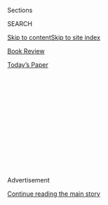 <div id="app">

<div>

<div>

<div>

<div class="NYTAppHideMasthead css-1q2w90k e1suatyy0">

<div class="section css-ui9rw0 e1suatyy2">

<div class="css-eph4ug er09x8g0">

<div class="css-6n7j50">

</div>

<span class="css-1dv1kvn">Sections</span>

<div class="css-10488qs">

<span class="css-1dv1kvn">SEARCH</span>

</div>

[Skip to content](#site-content)[Skip to site index](#site-index)

</div>

<div id="masthead-section-label" class="css-1wr3we4 eaxe0e00">

[Book
Review](https://www.nytimes3xbfgragh.onion/section/books/review)

</div>

<div class="css-10698na e1huz5gh0">

</div>

</div>

<div id="masthead-bar-one" class="section hasLinks css-15hmgas e1csuq9d3">

<div class="css-uqyvli e1csuq9d0">

</div>

<div class="css-1uqjmks e1csuq9d1">

</div>

<div class="css-9e9ivx">

[](https://myaccount.nytimes3xbfgragh.onion/auth/login?response_type=cookie&client_id=vi)

</div>

<div class="css-1bvtpon e1csuq9d2">

[Today’s
Paper](https://www.nytimes3xbfgragh.onion/section/todayspaper)

</div>

</div>

</div>

</div>

<div data-aria-hidden="false">

<div id="site-content" data-role="main">

<div>

<div class="css-1aor85t" style="opacity:0.000000001;z-index:-1;visibility:hidden">

<div class="css-1hqnpie">

<div class="css-epjblv">

<span class="css-17xtcya">[Book
Review](/section/books/review)</span><span class="css-x15j1o">|</span><span class="css-fwqvlz">A
Son’s Future, a Father’s Final
Down</span>

</div>

<div class="css-k008qs">

<div class="css-1iwv8en">

<span class="css-18z7m18"></span>

<div>

</div>

</div>

<span class="css-1n6z4y">https://nyti.ms/3lM3UeW</span>

<div class="css-1705lsu">

<div class="css-4xjgmj">

<div class="css-4skfbu" data-role="toolbar" data-aria-label="Social Media Share buttons, Save button, and Comments Panel with current comment count" data-testid="share-tools">

  - 
  - 
  - 
  - 
    
    <div class="css-6n7j50">
    
    </div>

  - 

</div>

</div>

</div>

</div>

</div>

</div>

<div class="css-13pd83m">

</div>

<div id="top-wrapper" class="css-1sy8kpn">

<div id="top-slug" class="css-l9onyx">

Advertisement

</div>

[Continue reading the main
story](#after-top)

<div class="ad top-wrapper" style="text-align:center;height:100%;display:block;min-height:250px">

<div id="top" class="place-ad" data-position="top" data-size-key="top">

</div>

</div>

<div id="after-top">

</div>

</div>

<div id="sponsor-wrapper" class="css-1hyfx7x">

<div id="sponsor-slug" class="css-19vbshk">

Supported by

</div>

[Continue reading the main
story](#after-sponsor)

<div id="sponsor" class="ad sponsor-wrapper" style="text-align:center;height:100%;display:block">

</div>

<div id="after-sponsor">

</div>

</div>

[Children’s
Books](/column/childrens-books "Children’s Books")

<div class="css-1vkm6nb ehdk2mb0">

# A Son’s Future, a Father’s Final Down

</div>

<div class="css-79elbk" data-testid="photoviewer-wrapper">

<div class="css-z3e15g" data-testid="photoviewer-wrapper-hidden">

</div>

<div class="css-1a48zt4 ehw59r15" data-testid="photoviewer-children">

![](https://static01.graylady3jvrrxbe.onion/images/2020/09/13/books/review/13-BKS-ARCHIBOLD-KIDS/13-BKS-ARCHIBOLD-KIDS-articleLarge.jpg?quality=75&auto=webp&disable=upscale)

</div>

</div>

<div class="css-170u9t6">

<div class="css-u7fh8e">

<div class="css-79elbk">

Buy Book<span data-aria-hidden="true">
    ▾</span>

  - [Amazon](https://www.amazon.com/gp/search?index=books&tag=NYTBSREV-20&field-keywords=Before+the+Ever+After+Jacqueline+Woodson)
  - [Apple
    Books](https://du-gae-books-dot-nyt-du-prd.appspot.com/buy?title=Before+the+Ever+After&author=Jacqueline+Woodson)
  - [Barnes and
    Noble](https://www.anrdoezrs.net/click-7990613-11819508?url=https%3A%2F%2Fwww.barnesandnoble.com%2Fw%2F%3Fean%3D9780399545436)
  - [Books-A-Million](https://www.anrdoezrs.net/click-7990613-35140?url=https%3A%2F%2Fwww.booksamillion.com%2Fp%2FBefore%2Bthe%2BEver%2BAfter%2FJacqueline%2BWoodson%2F9780399545436)
  - [Bookshop](https://bookshop.org/a/3546/9780399545436)
  - [Indiebound](https://www.indiebound.org/book/9780399545436?aff=NYT)

</div>

When you purchase an independently reviewed book through our site, we
earn an affiliate commission.

</div>

</div>

<div class="css-xt80pu e12qa4dv0">

<div class="css-18e8msd">

<div class="css-vp77d3 epjyd6m0">

<div class="css-1baulvz">

By [<span class="css-1baulvz last-byline" itemprop="name">Randal C.
Archibold</span>](https://www.nytimes3xbfgragh.onion/by/randal-c-archibold)

</div>

</div>

  - Sept. 5,
    2020

  - 
    
    <div class="css-4xjgmj">
    
    <div class="css-d8bdto" data-role="toolbar" data-aria-label="Social Media Share buttons, Save button, and Comments Panel with current comment count" data-testid="share-tools">
    
      - 
      - 
      - 
      - 
        
        <div class="css-6n7j50">
        
        </div>
    
      - 
    
    </div>
    
    </div>

</div>

</div>

<div class="section meteredContent css-1r7ky0e" name="articleBody" itemprop="articleBody">

<div class="css-1fanzo5 StoryBodyCompanionColumn">

<div class="css-53u6y8">

**BEFORE THE EVER AFTER**  
By Jacqueline Woodson

Zachariah Johnson Jr. (ZJ) is living a 12-year-old boy’s dream: His
father is a star professional football player, he lives in a comfortable
home in the suburbs with a half basketball court upstairs, he has a trio
of friends who always show up at the right times and his budding
songwriting talent seems destined to take him far.

He is also living a nightmare.

Jacqueline Woodson’s new novel, “Before the Ever After,” is not a work
of horror (despite the haunting title), but a creeping, invisible force
is upending ZJ’s world and slowly stealing away his father — known as
“Zachariah 44,” for his jersey number — before his and his mother’s
eyes.

The father’s hands have begun to tremble uncontrollably. He stares
vacantly. He forgets basic things, most achingly the name of the son who
bears, and at times is burdened by, his name. He’s prone to angry
outbursts, to the point that ZJ’s friends no longer want to come by the
house.

He is suffering the effects of a degenerative brain disease that, while
not named, bears a strong resemblance to chronic traumatic
encephalopathy, or C.T.E., which has been found in scores of former
N.F.L. players. Until 2016, the league for years denied any connection
between brain trauma on the field and hundreds of players’ crippling
neurological ailments and, in many cases, deaths.

</div>

</div>

<div class="css-1fanzo5 StoryBodyCompanionColumn">

<div class="css-53u6y8">

“My dad probably holds the Football Hall of Fame record for the most
concussions,” ZJ says, relating how his mother has grown bitter about
the game. “Even with a helmet on.”

Although you can envision fretful parents handing this book to young
boys eager to play, it’s not a stern lecture. It’s an elegiac meditation
on loss and longing told, like Woodson’s seminal memoir, “[Brown Girl
Dreaming](https://www.nytimes3xbfgragh.onion/2014/08/24/books/review/jacqueline-woodsons-brown-girl-dreaming.html),”
mostly in verse.

This approach, and Woodson’s evocative language (“the night is so dark,
it looks like a black wall”), helps pull us through the foreboding and
gives us much to contemplate; leitmotifs such as trees and song deepen
the story and provoke reflection on childhood, change and remembrance.

The story is set in 1999-2000, when the cost of brain injury in the
sport was just starting to come to light. The uncertainty over what has
happened, and what might be coming, bewilders ZJ and his mother.

“Sitting there with my mom and my dad snoring on the couch and the
doctors knowing but not knowing,” he says, “I feel like someone’s
holding us, keeping us from getting back to where we were before and
keeping us from the next place too.”

</div>

</div>

<div class="css-1fanzo5 StoryBodyCompanionColumn">

<div class="css-53u6y8">

This is largely a father-son tale, leaving ZJ’s mother in the
background, revealed in the occasional tender scene — Zachariah 44
drapes his arms around her in a moment of clarity — but mostly in quiet
anguish.

“I think they’re not telling the whole truth,” ZJ overhears his mother
telling a friend. “Too many of them —”

ZJ is so disillusioned that he gives away one of his father’s coveted
footballs to his friend Everett, in a scene that reminds us of the
staying power of the sport: “Everett’s eyes get wide. *This is Zachariah
44’s ball?* I nod. *For real?”*

ZJ finds solace in the music, literal and symbolic, that he and his
father have made together. “Until the doctors figure out what’s wrong,
this is what I have for him,” ZJ says. “My music, our songs.”

Woodson has said she seeks to instill optimism and hope. ZJ’s patient
and supportive mother and his group of friends who are always buoying
him up serve that purpose here. Yet at times this striving for hope
feels strained, given a condition that so often offers no Hail Mary. ZJ
may not fully realize it, but we all know what’s coming. The
nightmarish, seemingly irreversible decline of the once mighty and
strong has broken the hearts and wills of football families. A lyrical
portrayal of a player’s fade and a boy coming to terms with it doesn’t
change that.

</div>

</div>

</div>

<div>

</div>

<div>

</div>

<div>

</div>

<div>

<div id="bottom-wrapper" class="css-1ede5it">

<div id="bottom-slug" class="css-l9onyx">

Advertisement

</div>

[Continue reading the main
story](#after-bottom)

<div id="bottom" class="ad bottom-wrapper" style="text-align:center;height:100%;display:block;min-height:90px">

</div>

<div id="after-bottom">

</div>

</div>

</div>

</div>

</div>

## Site Index

<div>

</div>

## Site Information Navigation

  - [© <span>2020</span> <span>The New York Times
    Company</span>](https://help.nytimes3xbfgragh.onion/hc/en-us/articles/115014792127-Copyright-notice)

<!-- end list -->

  - [NYTCo](https://www.nytco.com/)
  - [Contact
    Us](https://help.nytimes3xbfgragh.onion/hc/en-us/articles/115015385887-Contact-Us)
  - [Work with us](https://www.nytco.com/careers/)
  - [Advertise](https://nytmediakit.com/)
  - [T Brand Studio](http://www.tbrandstudio.com/)
  - [Your Ad
    Choices](https://www.nytimes3xbfgragh.onion/privacy/cookie-policy#how-do-i-manage-trackers)
  - [Privacy](https://www.nytimes3xbfgragh.onion/privacy)
  - [Terms of
    Service](https://help.nytimes3xbfgragh.onion/hc/en-us/articles/115014893428-Terms-of-service)
  - [Terms of
    Sale](https://help.nytimes3xbfgragh.onion/hc/en-us/articles/115014893968-Terms-of-sale)
  - [Site
    Map](https://spiderbites.nytimes3xbfgragh.onion)
  - [Help](https://help.nytimes3xbfgragh.onion/hc/en-us)
  - [Subscriptions](https://www.nytimes3xbfgragh.onion/subscription?campaignId=37WXW)

</div>

</div>

</div>

</div>
